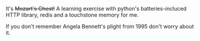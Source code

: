 It's ~~Mozart's Ghost!~~ A learning exercise with python's batteries-incluced HTTP library, redis and a touchstone memory for me.  

If you don't remember Angela Bennett's plight from 1995 don't worry about it.
